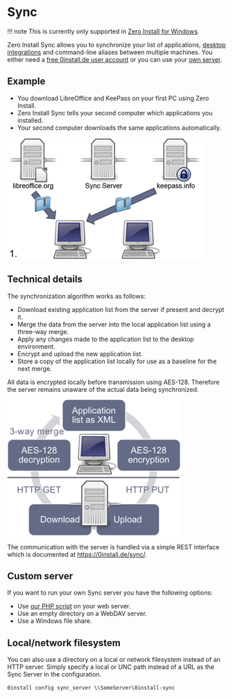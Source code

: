 # Sync

!!! note
    This is currently only supported in [Zero Install for Windows](windows.md).

Zero Install Sync allows you to synchronize your list of applications, [desktop integrations](desktop-integration.md) and command-line aliases between multiple machines. You either need a [free 0install.de user account](https://0install.de/sync/register) or you can use your [own server](#custom-server).

## Example

- You download LibreOffice and KeePass on your first PC using Zero Install.
- Zero Install Sync tells your second computer which applications you installed.
- Your second computer downloads the same applications automatically.

![](../img/diagrams/sync-animation.gif)

## Technical details

The synchronization algorithm works as follows:

- Download existing application list from the server if present and decrypt it.
- Merge the data from the server into the local application list using a three-way merge.
- Apply any changes made to the application list to the desktop environment.
- Encrypt and upload the new application list.
- Store a copy of the application list locally for use as a baseline for the next merge.

All data is encrypted locally before transmission using AES-128. Therefore the server remains unaware of the actual data being synchronized.

![](../img/diagrams/sync-details.png)

The communication with the server is handled via a simple REST interface which is documented at <https://0install.de/sync/>.

## Custom server

If you want to run your own Sync server you have the following options:

- Use [our PHP script](https://0install.de/sync/template.zip) on your web server.
- Use an empty directory on a WebDAV server.
- Use a Windows file share.

## Local/network filesystem

You can also use a directory on a local or network filesystem instead of an HTTP server. Simply specify a local or UNC path instead of a URL as the Sync Server in the configuration.

```shell
0install config sync_server \\SomeServer\0install-sync
```
